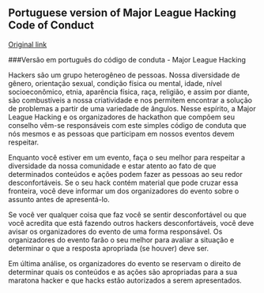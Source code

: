 Portuguese version of Major League Hacking Code of Conduct
------
[Original link](http://mlh.io/about/code-of-conduct.html)

###Versão em português do código de conduta - Major League Hacking

Hackers são um grupo heterogêneo de pessoas. Nossa diversidade de gênero, orientação sexual, condição física ou mental, idade, nível socioeconômico, etnia, aparência física, raça, religião, e assim por diante, são combustíveis a nossa criatividade e nos permitem encontrar a solução de problemas a partir de uma variedade de ângulos. Nesse espírito, a Major League Hacking e os organizadores de hackathon que compõem seu conselho vêm-se responsáveis com este simples código de conduta que nós mesmos e as pessoas que participam em nossos eventos devem respeitar.

Enquanto você estiver em um evento, faça o seu melhor para respeitar a diversidade da nossa comunidade e estar atento ao fato de que determinados conteúdos e ações podem fazer as pessoas ao seu redor desconfortáveis. Se o seu hack contém material que pode cruzar essa fronteira, você deve informar um dos organizadores do evento sobre o assunto antes de apresentá-lo.

Se você ver qualquer coisa que faz você se sentir desconfortável ou que você acredita que está fazendo outros hackers desconfortáveis, você deve avisar os organizadores do evento de uma forma responsável. Os organizadores do evento farão o seu melhor para avaliar a situação e determinar o que a resposta apropriada (se houver) deve ser.

Em última análise, os organizadores do evento se reservam o direito de determinar quais os conteúdos e as ações são apropriadas para a sua maratona hacker e que hacks estão autorizados a serem apresentados.